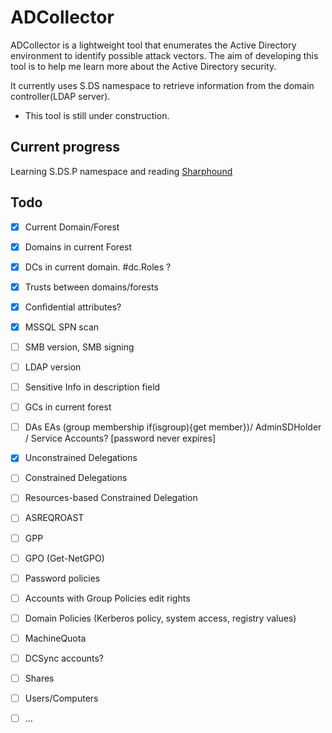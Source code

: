 # ADCollector
ADCollector is a lightweight tool that enumerates the Active Directory environment to identify possible attack vectors. The aim of developing this tool is to help me learn more about the Active Directory security.


It currently uses S.DS namespace to retrieve information from the domain controller(LDAP server). 

* This tool is still under construction.


## Current progress
Learning S.DS.P namespace and reading [Sharphound](https://github.com/BloodHoundAD/SharpHound)



## Todo
* [x] Current Domain/Forest 
* [x] Domains in current Forest
* [x] DCs in current domain.  #dc.Roles ?
* [x] Trusts between domains/forests
* [x] Confidential attributes?
* [x] MSSQL SPN scan
* [ ] SMB version, SMB signing
* [ ] LDAP version
* [ ] Sensitive Info in description field
* [ ] GCs in current forest
* [ ] DAs EAs (group membership if(isgroup){get member})/ AdminSDHolder / Service Accounts? [password never expires]
* [x] Unconstrained Delegations
* [ ] Constrained Delegations
* [ ] Resources-based Constrained Delegation
* [ ] ASREQROAST
* [ ] GPP
* [ ] GPO (Get-NetGPO)
* [ ] Password policies
* [ ] Accounts with Group Policies edit rights
* [ ] Domain Policies (Kerberos policy, system access, registry values)
* [ ] MachineQuota
* [ ] DCSync accounts?
* [ ] Shares
* [ ] Users/Computers
* [ ] ...

